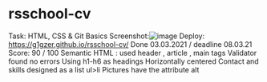 # rsschool-cv
Task: HTML, CSS & Git Basics
Screenshot:![image](https://user-images.githubusercontent.com/38072226/110218163-2e956100-7ec9-11eb-96a6-e907ea54b591.png)
Deploy: https://g1gzer.github.io/rsschool-cv/
Done 03.03.2021 / deadline 08.03.21
Score: 90 / 100
Semantic HTML : used header , article , main tags
Validator found no errors
Using h1-h6 as headings
Horizontally centered
Contact and skills designed as a list ul>li
Pictures have the attribute alt
